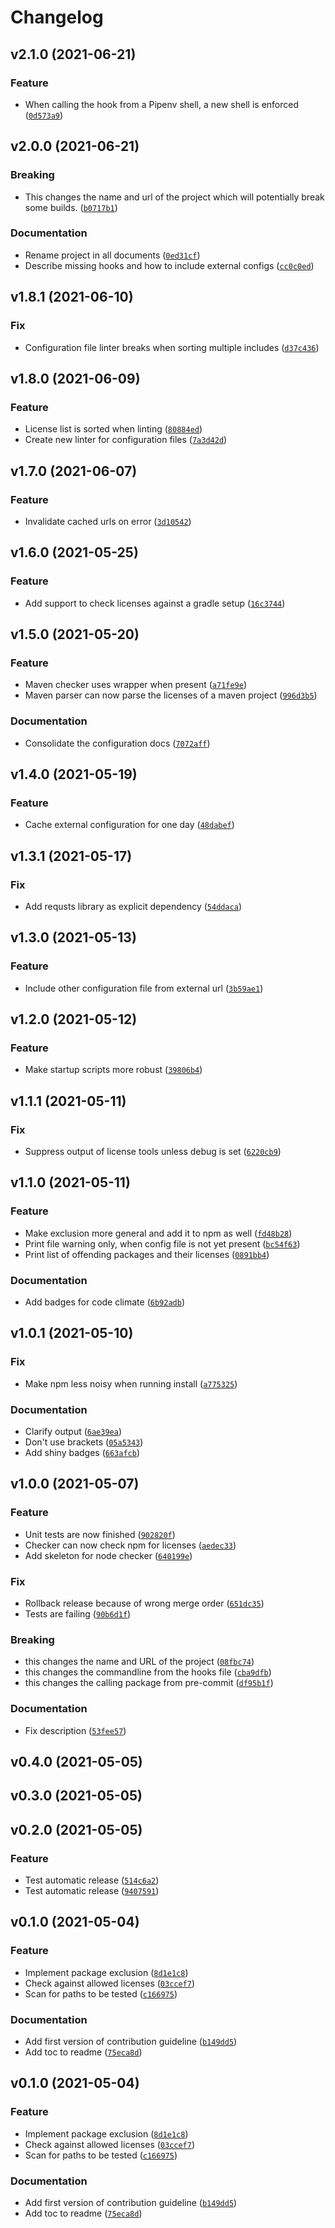 # Changelog

<!--next-version-placeholder-->

## v2.1.0 (2021-06-21)
### Feature
* When calling the hook from a Pipenv shell, a new shell is enforced ([`0d573a9`](https://github.com/kontrolilo/kontrolilo/commit/0d573a9f62621183478f4ec7c5046cf3d8e97af8))

## v2.0.0 (2021-06-21)
### Breaking
* This changes the name and url of the project which will potentially break some builds.  ([`b0717b1`](https://github.com/kontrolilo/kontrolilo/commit/b0717b1a9beee75a81f4b27608d74547d8a606d0))

### Documentation
* Rename project in all documents ([`0ed31cf`](https://github.com/kontrolilo/kontrolilo/commit/0ed31cf4afed945b416d8edd05e2cc41ca776be6))
* Describe missing hooks and how to include external configs ([`cc0c0ed`](https://github.com/kontrolilo/kontrolilo/commit/cc0c0ed1de610a42fdff8e519a51839b4aee1ef9))

## v1.8.1 (2021-06-10)
### Fix
* Configuration file linter breaks when sorting multiple includes ([`d37c436`](https://github.com/nbyl/pre-commit-license-checks/commit/d37c43628d9e37ac9663cb05069332e80d034e70))

## v1.8.0 (2021-06-09)
### Feature
* License list is sorted when linting ([`80884ed`](https://github.com/nbyl/pre-commit-license-checks/commit/80884ed2933752ded16ae8808dfccdbfb69051fe))
* Create new linter for configuration files ([`7a3d42d`](https://github.com/nbyl/pre-commit-license-checks/commit/7a3d42d0c151545d8d8675f0c3ae4019ed88d080))

## v1.7.0 (2021-06-07)
### Feature
* Invalidate cached urls on error ([`3d10542`](https://github.com/nbyl/pre-commit-license-checks/commit/3d1054297fecb53781683d4e786ded9e308b713c))

## v1.6.0 (2021-05-25)
### Feature
* Add support to check licenses against a gradle setup ([`16c3744`](https://github.com/nbyl/pre-commit-license-checks/commit/16c374403e6087cfffecddbe0ee370ba0ecf02e0))

## v1.5.0 (2021-05-20)
### Feature
* Maven checker uses wrapper when present ([`a71fe9e`](https://github.com/nbyl/pre-commit-license-checks/commit/a71fe9e6d7428c64dfce10fd6f95ce36235f9357))
* Maven parser can now parse the licenses of a maven project ([`996d3b5`](https://github.com/nbyl/pre-commit-license-checks/commit/996d3b5d12db1b806feeb0300f615d775f62f8c2))

### Documentation
* Consolidate the configuration docs ([`7072aff`](https://github.com/nbyl/pre-commit-license-checks/commit/7072aff47e0e3fb236b21a7685ba4e8ccfe838e7))

## v1.4.0 (2021-05-19)
### Feature
* Cache external configuration for one day ([`48dabef`](https://github.com/nbyl/pre-commit-license-checks/commit/48dabefb8b9f1045dbc7ddc3a8206ac16007983b))

## v1.3.1 (2021-05-17)
### Fix
* Add requsts library as explicit dependency ([`54ddaca`](https://github.com/nbyl/pre-commit-license-checks/commit/54ddaca4bf56a1bab619b3f6af9c62af87cd2a58))

## v1.3.0 (2021-05-13)
### Feature
* Include other configuration file from external url ([`3b59ae1`](https://github.com/nbyl/pre-commit-license-checks/commit/3b59ae16e4c9410c87248b3b86ed0ae5cab25674))

## v1.2.0 (2021-05-12)
### Feature
* Make startup scripts more robust ([`39806b4`](https://github.com/nbyl/pre-commit-license-checks/commit/39806b4df67ac48da9d83795148ee2142111d7c2))

## v1.1.1 (2021-05-11)
### Fix
* Suppress output of license tools unless debug is set ([`6220cb9`](https://github.com/nbyl/pre-commit-license-checks/commit/6220cb9cea4c957a92a7d04475a1386b6d7ee0a7))

## v1.1.0 (2021-05-11)
### Feature
* Make exclusion more general and add it to npm as well ([`fd48b28`](https://github.com/nbyl/pre-commit-license-checks/commit/fd48b28badbbcb10524e36506dd17cce818ad171))
* Print file warning only, when config file is not yet present ([`bc54f63`](https://github.com/nbyl/pre-commit-license-checks/commit/bc54f630571296b27ce6dbb1961f674c53ede600))
* Print list of offending packages and their licenses ([`0891bb4`](https://github.com/nbyl/pre-commit-license-checks/commit/0891bb48dc9ef9f3ca85d4fc88466d2f7a59db72))

### Documentation
* Add badges for code climate ([`6b92adb`](https://github.com/nbyl/pre-commit-license-checks/commit/6b92adb9ae43c11889f60f32d2bce389c76283a9))

## v1.0.1 (2021-05-10)
### Fix
* Make npm less noisy when running install ([`a775325`](https://github.com/nbyl/pre-commit-license-checks/commit/a775325c591c14712644de73cadd79a63bac1887))

### Documentation
* Clarify output ([`6ae39ea`](https://github.com/nbyl/pre-commit-license-checks/commit/6ae39ead5b585522d50ab6534675316fb2e19317))
* Don't use brackets ([`05a5343`](https://github.com/nbyl/pre-commit-license-checks/commit/05a5343713e62b4db9808df351960f788d939f48))
* Add shiny badges ([`663afcb`](https://github.com/nbyl/pre-commit-license-checks/commit/663afcb50377785abacf0cb66312393e82bdf6b9))

## v1.0.0 (2021-05-07)
### Feature
* Unit tests are now finished ([`902820f`](https://github.com/nbyl/pre-commit-license-checks/commit/902820f792d68ac532f38f34ab074df7796c42ba))
* Checker can now check npm for licenses ([`aedec33`](https://github.com/nbyl/pre-commit-license-checks/commit/aedec33aea8c5c5dfa6390b5777e7f08c4feb715))
* Add skeleton for node checker ([`640199e`](https://github.com/nbyl/pre-commit-license-checks/commit/640199e2277be1eaf2b57c9a8642f918656ee7a9))

### Fix
* Rollback release because of wrong merge order ([`651dc35`](https://github.com/nbyl/pre-commit-license-checks/commit/651dc35af0ae2e227ca1b4fe89286aa076c72ced))
* Tests are failing ([`90b6d1f`](https://github.com/nbyl/pre-commit-license-checks/commit/90b6d1f3549f4f13d7ca705c4bec98cd6f101182))

### Breaking
* this changes the name and URL of the project  ([`08fbc74`](https://github.com/nbyl/pre-commit-license-checks/commit/08fbc74490549cea939d67f76cdab4d6f836c54a))
* this changes the commandline from the hooks file  ([`cba9dfb`](https://github.com/nbyl/pre-commit-license-checks/commit/cba9dfb5d33c77f4e66c28e7090265d0a6c0a0f5))
* this changes the calling package from pre-commit  ([`df95b1f`](https://github.com/nbyl/pre-commit-license-checks/commit/df95b1f3dc76439fe4f294b9b00ed3555fae17bc))

### Documentation
* Fix description ([`53fee57`](https://github.com/nbyl/pre-commit-license-checks/commit/53fee575f66a79ef58ead418fb095b8d9eb32012))

## v0.4.0 (2021-05-05)


## v0.3.0 (2021-05-05)


## v0.2.0 (2021-05-05)
### Feature
* Test automatic release ([`514c6a2`](https://github.com/nbyl/pre-commit-license-checks/commit/514c6a2eae7300c7f5bcc9f32d488ccc5c5412ed))
* Test automatic release ([`9407591`](https://github.com/nbyl/pre-commit-license-checks/commit/94075914bc2262ac9b10b697a2a98a0fb667bc30))

## v0.1.0 (2021-05-04)
### Feature
* Implement package exclusion ([`8d1e1c8`](https://github.com/nbyl/pre-commit-license-checks/commit/8d1e1c86346ceda5a218c455c09fb671fdb1e2aa))
* Check against allowed licenses ([`03ccef7`](https://github.com/nbyl/pre-commit-license-checks/commit/03ccef787f1760da6b516f8c47fa72dae378a596))
* Scan for paths to be tested ([`c166975`](https://github.com/nbyl/pre-commit-license-checks/commit/c166975eb6276bd7a2c1f21a0bf2c68c806d0e9b))

### Documentation
* Add first version of contribution guideline ([`b149dd5`](https://github.com/nbyl/pre-commit-license-checks/commit/b149dd5be2f30f5b84b9895b4b4248aebd1fc5e2))
* Add toc to readme ([`75eca8d`](https://github.com/nbyl/pre-commit-license-checks/commit/75eca8dae8fd1a69c2567f3dcf0e85485b176aa9))

## v0.1.0 (2021-05-04)
### Feature
* Implement package exclusion ([`8d1e1c8`](https://github.com/nbyl/pre-commit-license-checks/commit/8d1e1c86346ceda5a218c455c09fb671fdb1e2aa))
* Check against allowed licenses ([`03ccef7`](https://github.com/nbyl/pre-commit-license-checks/commit/03ccef787f1760da6b516f8c47fa72dae378a596))
* Scan for paths to be tested ([`c166975`](https://github.com/nbyl/pre-commit-license-checks/commit/c166975eb6276bd7a2c1f21a0bf2c68c806d0e9b))

### Documentation
* Add first version of contribution guideline ([`b149dd5`](https://github.com/nbyl/pre-commit-license-checks/commit/b149dd5be2f30f5b84b9895b4b4248aebd1fc5e2))
* Add toc to readme ([`75eca8d`](https://github.com/nbyl/pre-commit-license-checks/commit/75eca8dae8fd1a69c2567f3dcf0e85485b176aa9))

